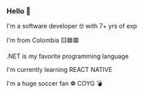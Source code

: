 ### Hello 👋
 I'm a software developer :nerd_face: with 7+ yrs of exp
 
 I'm from Colombia :yellow_square::blue_square::red_square:
 
 .NET is my favorite programming language
 
 I'm currently learning REACT NATIVE
 
 I'm a huge soccer fan :soccer: COYG :bomb:
 

<!--
**cycopepe/cycopepe** is a ✨ _special_ ✨ repository because its `README.md` (this file) appears on your GitHub profile.

Here are some ideas to get you started:

- 🔭 I’m currently working on ...
- 🌱 I’m currently learning ...
- 👯 I’m looking to collaborate on ...
- 🤔 I’m looking for help with ...
- 💬 Ask me about ...
- 📫 How to reach me: ...
- 😄 Pronouns: ...
- ⚡ Fun fact: ...
-->
